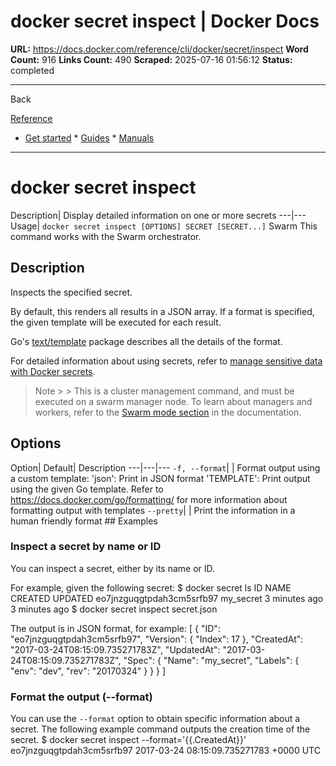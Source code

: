 # docker secret inspect | Docker Docs

**URL:** https://docs.docker.com/reference/cli/docker/secret/inspect
**Word Count:** 916
**Links Count:** 490
**Scraped:** 2025-07-16 01:56:12
**Status:** completed

---

Back

[Reference](https://docs.docker.com/reference/)

  * [Get started](https://docs.docker.com/get-started/)   * [Guides](https://docs.docker.com/guides/)   * [Manuals](https://docs.docker.com/manuals/)

* * *

# docker secret inspect

Description| Display detailed information on one or more secrets   ---|---   Usage| `docker secret inspect [OPTIONS] SECRET [SECRET...]`      Swarm This command works with the Swarm orchestrator.

## Description

Inspects the specified secret.

By default, this renders all results in a JSON array. If a format is specified, the given template will be executed for each result.

Go's [text/template](https://pkg.go.dev/text/template) package describes all the details of the format.

For detailed information about using secrets, refer to [manage sensitive data with Docker secrets](https://docs.docker.com/engine/swarm/secrets/).

> Note >  > This is a cluster management command, and must be executed on a swarm manager node. To learn about managers and workers, refer to the [Swarm mode section](https://docs.docker.com/engine/swarm/) in the documentation.

## Options

Option| Default| Description   ---|---|---   `-f, --format`| | Format output using a custom template:   'json': Print in JSON format   'TEMPLATE': Print output using the given Go template.   Refer to <https://docs.docker.com/go/formatting/> for more information about formatting output with templates   `--pretty`| | Print the information in a human friendly format      ## Examples

### Inspect a secret by name or ID

You can inspect a secret, either by its name or ID.

For example, given the following secret:               $ docker secret ls          ID                          NAME                CREATED             UPDATED     eo7jnzguqgtpdah3cm5srfb97   my_secret           3 minutes ago       3 minutes ago                    $ docker secret inspect secret.json     

The output is in JSON format, for example:               [       {         "ID": "eo7jnzguqgtpdah3cm5srfb97",         "Version": {           "Index": 17         },         "CreatedAt": "2017-03-24T08:15:09.735271783Z",         "UpdatedAt": "2017-03-24T08:15:09.735271783Z",         "Spec": {           "Name": "my_secret",           "Labels": {             "env": "dev",             "rev": "20170324"           }         }       }     ]

### Format the output \(--format\)

You can use the `--format` option to obtain specific information about a secret. The following example command outputs the creation time of the secret.               $ docker secret inspect --format='{{.CreatedAt}}' eo7jnzguqgtpdah3cm5srfb97          2017-03-24 08:15:09.735271783 +0000 UTC